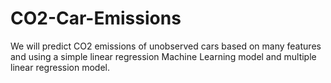 # CO2-Car-Emissions
We will predict CO2 emissions of unobserved cars based on many features and using a simple linear regression Machine Learning model and multiple linear regression model.
